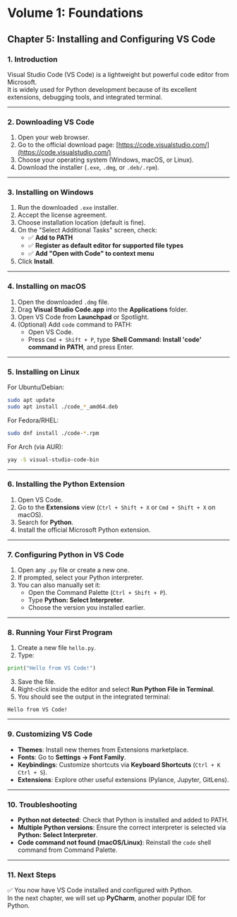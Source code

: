 # Volume 1: Foundations
## Chapter 5: Installing and Configuring VS Code

### 1. Introduction
Visual Studio Code (VS Code) is a lightweight but powerful code editor from Microsoft.  
It is widely used for Python development because of its excellent extensions, debugging tools, and integrated terminal.  

---

### 2. Downloading VS Code
1. Open your web browser.  
2. Go to the official download page: [https://code.visualstudio.com/](https://code.visualstudio.com/)  
3. Choose your operating system (Windows, macOS, or Linux).  
4. Download the installer (`.exe`, `.dmg`, or `.deb/.rpm`).  

---

### 3. Installing on Windows
1. Run the downloaded `.exe` installer.  
2. Accept the license agreement.  
3. Choose installation location (default is fine).  
4. On the "Select Additional Tasks" screen, check:  
   - ✅ **Add to PATH**  
   - ✅ **Register as default editor for supported file types**  
   - ✅ **Add "Open with Code" to context menu**  
5. Click **Install**.  

---

### 4. Installing on macOS
1. Open the downloaded `.dmg` file.  
2. Drag **Visual Studio Code.app** into the **Applications** folder.  
3. Open VS Code from **Launchpad** or Spotlight.  
4. (Optional) Add `code` command to PATH:  
   - Open VS Code.  
   - Press `Cmd + Shift + P`, type **Shell Command: Install 'code' command in PATH**, and press Enter.  

---

### 5. Installing on Linux
For Ubuntu/Debian:  

```bash
sudo apt update
sudo apt install ./code_*_amd64.deb
```

For Fedora/RHEL:  

```bash
sudo dnf install ./code-*.rpm
```

For Arch (via AUR):  

```bash
yay -S visual-studio-code-bin
```

---

### 6. Installing the Python Extension
1. Open VS Code.  
2. Go to the **Extensions** view (`Ctrl + Shift + X` or `Cmd + Shift + X` on macOS).  
3. Search for **Python**.  
4. Install the official Microsoft Python extension.  

---

### 7. Configuring Python in VS Code
1. Open any `.py` file or create a new one.  
2. If prompted, select your Python interpreter.  
3. You can also manually set it:  
   - Open the Command Palette (`Ctrl + Shift + P`).  
   - Type **Python: Select Interpreter**.  
   - Choose the version you installed earlier.  

---

### 8. Running Your First Program
1. Create a new file `hello.py`.  
2. Type:  

```python
print("Hello from VS Code!")
```

3. Save the file.  
4. Right-click inside the editor and select **Run Python File in Terminal**.  
5. You should see the output in the integrated terminal:

```
Hello from VS Code!
```

---

### 9. Customizing VS Code
- **Themes**: Install new themes from Extensions marketplace.  
- **Fonts**: Go to **Settings → Font Family**.  
- **Keybindings**: Customize shortcuts via **Keyboard Shortcuts** (`Ctrl + K Ctrl + S`).  
- **Extensions**: Explore other useful extensions (Pylance, Jupyter, GitLens).  

---

### 10. Troubleshooting
- **Python not detected**: Check that Python is installed and added to PATH.  
- **Multiple Python versions**: Ensure the correct interpreter is selected via **Python: Select Interpreter**.  
- **Code command not found (macOS/Linux)**: Reinstall the `code` shell command from Command Palette.  

---

### 11. Next Steps
✅ You now have VS Code installed and configured with Python.  
In the next chapter, we will set up **PyCharm**, another popular IDE for Python.